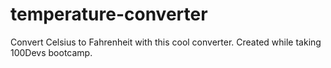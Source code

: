 # temperature-converter
Convert Celsius to Fahrenheit with this cool converter. Created while taking 100Devs bootcamp. 
